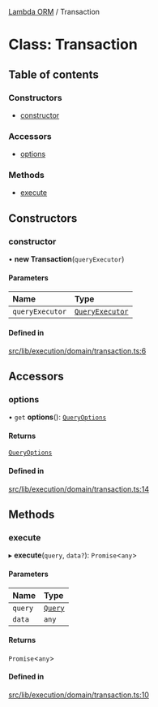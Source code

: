 [Lambda ORM](../README.md) / Transaction

# Class: Transaction

## Table of contents

### Constructors

- [constructor](Transaction.md#constructor)

### Accessors

- [options](Transaction.md#options)

### Methods

- [execute](Transaction.md#execute)

## Constructors

### constructor

• **new Transaction**(`queryExecutor`)

#### Parameters

| Name | Type |
| :------ | :------ |
| `queryExecutor` | [`QueryExecutor`](QueryExecutor.md) |

#### Defined in

[src/lib/execution/domain/transaction.ts:6](https://github.com/FlavioLionelRita/lambdaorm/blob/0b03cab0/src/lib/execution/domain/transaction.ts#L6)

## Accessors

### options

• `get` **options**(): [`QueryOptions`](../interfaces/QueryOptions.md)

#### Returns

[`QueryOptions`](../interfaces/QueryOptions.md)

#### Defined in

[src/lib/execution/domain/transaction.ts:14](https://github.com/FlavioLionelRita/lambdaorm/blob/0b03cab0/src/lib/execution/domain/transaction.ts#L14)

## Methods

### execute

▸ **execute**(`query`, `data?`): `Promise`<`any`\>

#### Parameters

| Name | Type |
| :------ | :------ |
| `query` | [`Query`](Query.md) |
| `data` | `any` |

#### Returns

`Promise`<`any`\>

#### Defined in

[src/lib/execution/domain/transaction.ts:10](https://github.com/FlavioLionelRita/lambdaorm/blob/0b03cab0/src/lib/execution/domain/transaction.ts#L10)
